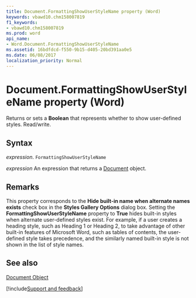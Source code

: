 ```yaml
---
title: Document.FormattingShowUserStyleName property (Word)
keywords: vbawd10.chm158007819
f1_keywords:
- vbawd10.chm158007819
ms.prod: word
api_name:
- Word.Document.FormattingShowUserStyleName
ms.assetid: 16bdfdcd-f550-9b15-d405-20bd391aa0e5
ms.date: 06/08/2017
localization_priority: Normal
---
```



# Document.FormattingShowUserStyleName property (Word)

Returns or sets a  **Boolean** that represents whether to show user-defined styles. Read/write.


## Syntax

_expression_. `FormattingShowUserStyleName`

 _expression_ An expression that returns a [Document](./Word.Document.md) object.


## Remarks

This property corresponds to the  **Hide built-in name when alternate names exists** check box in the **Styles Gallery Options** dialog box. Setting the **FormattingShowUserStyleName** property to **True** hides built-in styles when alternate user-defined styles exist. For example, if a user creates a heading style, such as Heading 1 or Heading 2, to take advantage of other built-in features of Microsoft Word, such as tables of contents, the user-defined style takes precedence, and the similarly named built-in style is not shown in the list of style names.


## See also


[Document Object](Word.Document.md)

[!include[Support and feedback](~/includes/feedback-boilerplate.md)]